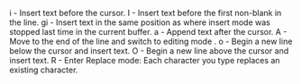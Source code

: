 i - Insert text before the cursor.
I - Insert text before the first non-blank in the line.
gi - Insert text in the same position as where insert mode
     was stopped last time in the current buffer.
a - Append text after the cursor.
A - Move to the end of the line and switch to editing mode .
o - Begin a new line below the cursor and insert text.
O - Begin a new line above the cursor and insert text.
R - Enter Replace mode: Each character you type replaces an existing character.
